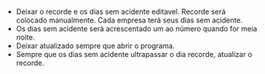 - Deixar o recorde e os dias sem acidente editavel. Recorde será colocado manualmente. Cada empresa terá seus dias sem acidente.
- Os dias sem acidente será acrescentado um ao número quando for meia noite.
- Deixar atualizado sempre que abrir o programa.
- Sempre que os dias sem acidente ultrapassar o dia recorde, atualizar o recorde.
